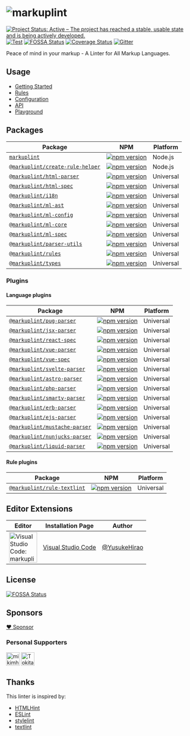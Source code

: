 # ![markuplint](https://cdn.rawgit.com/YusukeHirao/markuplint/HEAD/media/logo-v.svg)

[![Project Status: Active – The project has reached a stable, usable state and is being actively developed.](https://www.repostatus.org/badges/latest/active.svg)](https://www.repostatus.org/#active)
[![Test](https://github.com/markuplint/markuplint/workflows/Test/badge.svg?branch=main)](https://github.com/markuplint/markuplint/actions?query=workflow%3ATest)
[![FOSSA Status](https://app.fossa.io/api/projects/git%2Bgithub.com%2Fmarkuplint%2Fmarkuplint.svg?type=shield)](https://app.fossa.io/projects/git%2Bgithub.com%2Fmarkuplint%2Fmarkuplint?ref=badge_shield)
[![Coverage Status](https://coveralls.io/repos/github/markuplint/markuplint/badge.svg?branch=main)](https://coveralls.io/github/markuplint/markuplint?branch=main)
[![Gitter](https://badges.gitter.im/markuplint/community.svg)](https://gitter.im/markuplint/community?utm_source=badge&utm_medium=badge&utm_campaign=pr-badge)

Peace of mind in your markup - A Linter for All Markup Languages.

## Usage

- [Getting Started](https://markuplint.dev/getting-started)
- [Rules](https://markuplint.dev/rules)
- [Configuration](https://markuplint.dev/configuration)
- [API](https://markuplint.dev/api-docs)
- [Playground](https://playground.markuplint.dev/)

## Packages

| Package                                                                       | NPM                                                                                                                                             | Platform  |
| ----------------------------------------------------------------------------- | ----------------------------------------------------------------------------------------------------------------------------------------------- | --------- |
| [`markuplint`](./packages/markuplint)                                         | [![npm version](https://badge.fury.io/js/markuplint.svg)](https://badge.fury.io/js/markuplint)                                                  | Node.js   |
| [`@markuplint/create-rule-helper`](./packages/@markuplint/create-rule-helper) | [![npm version](https://badge.fury.io/js/%40markuplint%2Fcreate-rule-helper.svg)](https://www.npmjs.com/package/@markuplint/create-rule-helper) | Node.js   |
| [`@markuplint/html-parser`](./packages/@markuplint/html-parser)               | [![npm version](https://badge.fury.io/js/%40markuplint%2Fhtml-parser.svg)](https://badge.fury.io/js/%40markuplint%2Fhtml-parser)                | Universal |
| [`@markuplint/html-spec`](./packages/@markuplint/html-spec)                   | [![npm version](https://badge.fury.io/js/%40markuplint%2Fhtml-spec.svg)](https://badge.fury.io/js/%40markuplint%2Fhtml-spec)                    | Universal |
| [`@markuplint/i18n`](./packages/@markuplint/i18n)                             | [![npm version](https://badge.fury.io/js/%40markuplint%2Fi18n.svg)](https://badge.fury.io/js/%40markuplint%2Fi18n)                              | Universal |
| [`@markuplint/ml-ast`](./packages/@markuplint/ml-ast)                         | [![npm version](https://badge.fury.io/js/%40markuplint%2Fml-ast.svg)](https://badge.fury.io/js/%40markuplint%2Fml-ast)                          | Universal |
| [`@markuplint/ml-config`](./packages/@markuplint/ml-config)                   | [![npm version](https://badge.fury.io/js/%40markuplint%2Fml-config.svg)](https://badge.fury.io/js/%40markuplint%2Fml-config)                    | Universal |
| [`@markuplint/ml-core`](./packages/@markuplint/ml-core)                       | [![npm version](https://badge.fury.io/js/%40markuplint%2Fml-core.svg)](https://badge.fury.io/js/%40markuplint%2Fml-core)                        | Universal |
| [`@markuplint/ml-spec`](./packages/@markuplint/ml-spec)                       | [![npm version](https://badge.fury.io/js/%40markuplint%2Fml-spec.svg)](https://badge.fury.io/js/%40markuplint%2Fml-spec)                        | Universal |
| [`@markuplint/parser-utils`](./packages/@markuplint/parser-utils)             | [![npm version](https://badge.fury.io/js/%40markuplint%2Fparser-utils.svg)](https://badge.fury.io/js/%40markuplint%2Fparser-utils)              | Universal |
| [`@markuplint/rules`](./packages/@markuplint/rules)                           | [![npm version](https://badge.fury.io/js/%40markuplint%2Frules.svg)](https://badge.fury.io/js/%40markuplint%2Frules)                            | Universal |
| [`@markuplint/types`](./packages/@markuplint/types)                           | [![npm version](https://badge.fury.io/js/%40markuplint%2Ftypes.svg)](https://badge.fury.io/js/%40markuplint%2Ftypes)                            | Universal |

### Plugins

#### Language plugins

| Package                                                                 | NPM                                                                                                                                       | Platform  |
| ----------------------------------------------------------------------- | ----------------------------------------------------------------------------------------------------------------------------------------- | --------- |
| [`@markuplint/pug-parser`](./packages/@markuplint/pug-parser)           | [![npm version](https://badge.fury.io/js/%40markuplint%2Fpug-parser.svg)](https://www.npmjs.com/package/@markuplint/pug-parser)           | Universal |
| [`@markuplint/jsx-parser`](./packages/@markuplint/jsx-parser)           | [![npm version](https://badge.fury.io/js/%40markuplint%2Fjsx-parser.svg)](https://www.npmjs.com/package/@markuplint/jsx-parser)           | Universal |
| [`@markuplint/react-spec`](./packages/@markuplint/react-spec)           | [![npm version](https://badge.fury.io/js/%40markuplint%2Freact-spec.svg)](https://www.npmjs.com/package/@markuplint/react-spec)           | Universal |
| [`@markuplint/vue-parser`](./packages/@markuplint/vue-parser)           | [![npm version](https://badge.fury.io/js/%40markuplint%2Fvue-parser.svg)](https://www.npmjs.com/package/@markuplint/vue-parser)           | Universal |
| [`@markuplint/vue-spec`](./packages/@markuplint/vue-spec)               | [![npm version](https://badge.fury.io/js/%40markuplint%2Fvue-spec.svg)](https://www.npmjs.com/package/@markuplint/vue-spec)               | Universal |
| [`@markuplint/svelte-parser`](./packages/@markuplint/svelte-parser)     | [![npm version](https://badge.fury.io/js/%40markuplint%2Fsvelte-parser.svg)](https://www.npmjs.com/package/@markuplint/svelte-parser)     | Universal |
| [`@markuplint/astro-parser`](./packages/@markuplint/astro-parser)       | [![npm version](https://badge.fury.io/js/%40markuplint%2Fastro-parser.svg)](https://www.npmjs.com/package/@markuplint/astro-parser)       | Universal |
| [`@markuplint/php-parser`](./packages/@markuplint/php-parser)           | [![npm version](https://badge.fury.io/js/%40markuplint%2Fphp-parser.svg)](https://www.npmjs.com/package/@markuplint/php-parser)           | Universal |
| [`@markuplint/smarty-parser`](./packages/@markuplint/smarty-parser)     | [![npm version](https://badge.fury.io/js/%40markuplint%2Fsmarty-parser.svg)](https://www.npmjs.com/package/@markuplint/smarty-parser)     | Universal |
| [`@markuplint/erb-parser`](./packages/@markuplint/erb-parser)           | [![npm version](https://badge.fury.io/js/%40markuplint%2Ferb-parser.svg)](https://www.npmjs.com/package/@markuplint/erb-parser)           | Universal |
| [`@markuplint/ejs-parser`](./packages/@markuplint/ejs-parser)           | [![npm version](https://badge.fury.io/js/%40markuplint%2Fejs-parser.svg)](https://www.npmjs.com/package/@markuplint/ejs-parser)           | Universal |
| [`@markuplint/mustache-parser`](./packages/@markuplint/mustache-parser) | [![npm version](https://badge.fury.io/js/%40markuplint%2Fmustache-parser.svg)](https://www.npmjs.com/package/@markuplint/mustache-parser) | Universal |
| [`@markuplint/nunjucks-parser`](./packages/@markuplint/nunjucks-parser) | [![npm version](https://badge.fury.io/js/%40markuplint%2Fnunjucks-parser.svg)](https://www.npmjs.com/package/@markuplint/nunjucks-parser) | Universal |
| [`@markuplint/liquid-parser`](./packages/@markuplint/liquid-parser)     | [![npm version](https://badge.fury.io/js/%40markuplint%2Fliquid-parser.svg)](https://www.npmjs.com/package/@markuplint/liquid-parser)     | Universal |

#### Rule plugins

| Package                                                             | NPM                                                                                                                                   | Platform  |
| ------------------------------------------------------------------- | ------------------------------------------------------------------------------------------------------------------------------------- | --------- |
| [`@markuplint/rule-textlint`](./packages/@markuplint/rule-textlint) | [![npm version](https://badge.fury.io/js/%40markuplint%2Frule-textlint.svg)](https://www.npmjs.com/package/@markuplint/rule-textlint) | Universal |

## Editor Extensions

| Editor                                                                                                                                                                                                                                                          | Installation Page                                                                                       | Author                                         |
| --------------------------------------------------------------------------------------------------------------------------------------------------------------------------------------------------------------------------------------------------------------- | ------------------------------------------------------------------------------------------------------- | ---------------------------------------------- |
| <a href="https://marketplace.visualstudio.com/items?itemName=yusukehirao.vscode-markuplint"><img src="https://raw.githubusercontent.com/markuplint/markuplint/main/media/vscode.png" width="75" height="82" alt="Visual Studio Code: markuplint extension"></a> | [Visual Studio Code](https://marketplace.visualstudio.com/items?itemName=yusukehirao.vscode-markuplint) | [@YusukeHirao](https://github.com/YusukeHirao) |

## License

[![FOSSA Status](https://app.fossa.io/api/projects/git%2Bgithub.com%2Fmarkuplint%2Fmarkuplint.svg?type=large)](https://app.fossa.io/projects/git%2Bgithub.com%2Fmarkuplint%2Fmarkuplint?ref=badge_large)

## Sponsors

[:heart: Sponsor](https://github.com/sponsors/markuplint)

### Personal Supporters

[<img width="36" src="https://avatars.githubusercontent.com/u/6581173?v=4" alt="mikimhk"/>](https://github.com/mikimhk)
[<img width="36" src="https://avatars.githubusercontent.com/u/91733847?v=4" alt="Tokitake" />](https://github.com/Tokitake)

## Thanks

This linter is inspired by:

- [HTMLHint](https://htmlhint.com/)
- [ESLint](https://eslint.org/)
- [stylelint](https://stylelint.io/)
- [textlint](https://textlint.github.io/)

